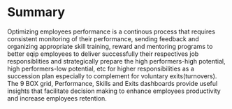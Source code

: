 # Summary

Optimizing employees performance is a continous process that requires consistent monitoring of their performance, sending feedback and organizing appropriate skill training, reward and mentoring programs
to better eqip employees to deliver successfully their respectives job responsiblities and strategically prepare the high performers-high potential, high performers-low potential, etc for higher responsibilities
as a succession plan especially to complement for voluntary exits(turnovers).
The 9 BOX grid, Performance, Skills and Exits dashboards provide useful insights that facilitate decision making to enhance employees productivity and increase employees retention.
